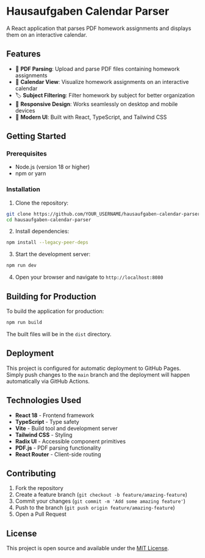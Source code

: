 # Hausaufgaben Calendar Parser

A React application that parses PDF homework assignments and displays them on an interactive calendar.

## Features

- 📄 **PDF Parsing**: Upload and parse PDF files containing homework assignments
- 📅 **Calendar View**: Visualize homework assignments on an interactive calendar
- 🏷️ **Subject Filtering**: Filter homework by subject for better organization
- 📱 **Responsive Design**: Works seamlessly on desktop and mobile devices
- 🎨 **Modern UI**: Built with React, TypeScript, and Tailwind CSS

## Getting Started

### Prerequisites

- Node.js (version 18 or higher)
- npm or yarn

### Installation

1. Clone the repository:
```bash
git clone https://github.com/YOUR_USERNAME/hausaufgaben-calendar-parser.git
cd hausaufgaben-calendar-parser
```

2. Install dependencies:
```bash
npm install --legacy-peer-deps
```

3. Start the development server:
```bash
npm run dev
```

4. Open your browser and navigate to `http://localhost:8080`

## Building for Production

To build the application for production:

```bash
npm run build
```

The built files will be in the `dist` directory.

## Deployment

This project is configured for automatic deployment to GitHub Pages. Simply push changes to the `main` branch and the deployment will happen automatically via GitHub Actions.

## Technologies Used

- **React 18** - Frontend framework
- **TypeScript** - Type safety
- **Vite** - Build tool and development server
- **Tailwind CSS** - Styling
- **Radix UI** - Accessible component primitives
- **PDF.js** - PDF parsing functionality
- **React Router** - Client-side routing

## Contributing

1. Fork the repository
2. Create a feature branch (`git checkout -b feature/amazing-feature`)
3. Commit your changes (`git commit -m 'Add some amazing feature'`)
4. Push to the branch (`git push origin feature/amazing-feature`)
5. Open a Pull Request

## License

This project is open source and available under the [MIT License](LICENSE).
